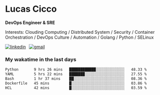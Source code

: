 # Lucas Cicco

**DevOps Engineer & SRE**

Interests: Clouding Computing / Distributed System / Security / Container Orchestration / DevOps Culture / Automation / Golang / Python / SELinux
 
<div style="display: flex; align-items: center; gap: 10px;">
  <a href="https://www.linkedin.com/in/lucas-vitor-de-cicco" target="_blank">
    <img
      src="https://img.shields.io/badge/-LinkedIn-%230077B5?style=for-the-badge&logo=linkedin&logoColor=white"
      alt="linkedin"
      target="_blank" 
    />
  </a>
  <a href="mailto:lucasvitorx1@gmail.com">
      <img
        src="https://img.shields.io/badge/-Gmail-%23333?style=for-the-badge&logo=gmail&logoColor=white"
        alt="gmail"
        target="_blank"
      />
  </a>
</div>

### My wakatime in the last days

<!--START_SECTION:waka-->

```txt
Python       9 hrs 26 mins   ████████████░░░░░░░░░░░░░   48.33 %
YAML         5 hrs 22 mins   ███████░░░░░░░░░░░░░░░░░░   27.55 %
Bash         1 hr 37 mins    ██░░░░░░░░░░░░░░░░░░░░░░░   08.36 %
Dockerfile   45 mins         █░░░░░░░░░░░░░░░░░░░░░░░░   03.86 %
HCL          42 mins         █░░░░░░░░░░░░░░░░░░░░░░░░   03.59 %
```

<!--END_SECTION:waka-->
